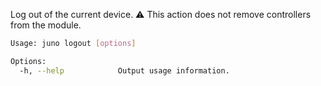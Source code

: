 Log out of the current device. ⚠️ This action does not remove controllers from the module.

```bash
Usage: juno logout [options]

Options:
  -h, --help            Output usage information.
```
